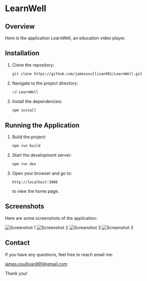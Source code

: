 # LearnWell

## Overview

Here is the application LearnWell, an education video player.

## Installation

1. Clone the repository:

    ```bash
    git clone https://github.com/jamesosullivan991/LearnWell.git
    ```

2. Navigate to the project directory:

    ```bash
    cd LearnWell
    ```

3. Install the dependencies:

    ```bash
    npm install
    ```

## Running the Application

1. Build the project:

    ```bash
    npm run build
    ```

2. Start the development server:

    ```bash
    npm run dev
    ```

3. Open your browser and go to:

    ```plaintext
    http://localhost:3000
    ```

    to view the home page.

## Screenshots

Here are some screenshots of the application:

![Screenshot 1](https://snipboard.io/sRLJju.jpg)
![Screenshot 2](https://snipboard.io/9qVirM.jpg)
![Screenshot 3](https://snipboard.io/u5IfR8.jpg)
![Screenshot 3](https://snipboard.io/j2FBVH.jpg)

## Contact

If you have any questions, feel free to reach email me:

james.osullivan991@gmail.com

Thank you!

